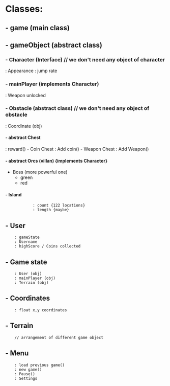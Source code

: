# Classes:
	
## - game (main class)

	
## - gameObject (abstract class) 
### - Character (Interface) // we don't need any object of character
  : Appearance 
  : jump rate
		
### -  mainPlayer (implements Character)
  : Weapon unlocked
	
  
### - Obstacle (abstract class) // we don't need any object of obstacle
  : Coordinate (obj)
#### - abstract Chest
   : reward()
	 - Coin Chest
			: Add coin()
	 - Weapon Chest
			: Add Weapon()

#### - abstract Orcs (villan) {implements Character}
   - Boss (more powerful one)
	 - green
	 - red

####		- Island
				: count {122 locations}
				: length {maybe}

##	- User
		: gameState
		: Username
		: highScore / Coins collected

##	- Game state
		: User (obj)
		: mainPlayer (obj)
		: Terrain (obj)
		
##	- Coordinates
		: float x,y coordinates

##	- Terrain
		// arrangement of different game object
		
##	- Menu
		: load previous game()
		: new game()
		: Pause()
		: Settings
		
